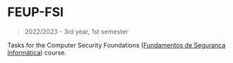 # FEUP-FSI

> 2022/2023 - 3rd year, 1st semester

Tasks for the Computer Security Foundations ([Fundamentos de Segurança Informática](https://sigarra.up.pt/feup/pt/ucurr_geral.ficha_uc_view?pv_ocorrencia_id=501683 "course page")) course.

